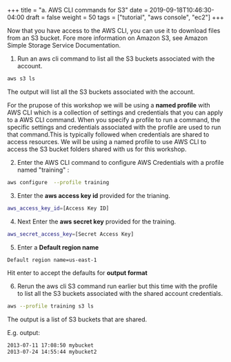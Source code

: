 +++
title = "a. AWS CLI commands for S3"
date = 2019-09-18T10:46:30-04:00
draft = false
weight = 50
tags = ["tutorial", "aws console", "ec2"]
+++

Now that you have access to the AWS CLI, you can use it to download files from an S3 bucket. Fore more information on Amazon S3, see Amazon Simple Storage Service Documentation. 

1.	Run an aws cli command to list all the S3 buckets associated with the account.

```bash
aws s3 ls
```

The output will list all the S3 buckets associated with the account.


For the prupose of this workshop we will be using a **named profile** with AWS CLI which is a collection of settings and credentials that you can apply to a AWS CLI command. When you specify a profile to run a command, the specific settings and credentials associated with the profile are used to run that command.This is typically followed when credentials are shared to access resources. We will be using a named profile to use AWS CLI to access the S3 bucket folders shared with us for this workshop.


2.	Enter the AWS CLI command to configure AWS Credentials with a profile named "training" :

```bash
aws configure  --profile training
```

3.	Enter the **aws access key id** provided for the trianing.

```bash
aws_access_key_id=[Access Key ID]
```

4.	Next Enter the **aws secret key** provided for the training.

```bash
aws_secret_access_key=[Secret Access Key]

```

5.	Enter a **Default region name**

```bash
Default region name=us-east-1
```

Hit enter to accept the defaults for **output format**


6. Rerun the aws cli S3 command run earlier but this time with the profile to list all the S3 buckets associated with the shared account credentials.

```bash
aws --profile training s3 ls
```

The output is a list of S3 buckets that are shared.


E.g. output:
```bash
2013-07-11 17:08:50 mybucket
2013-07-24 14:55:44 mybucket2
```
